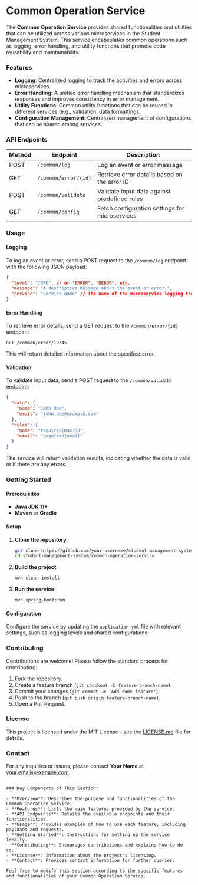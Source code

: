 
# Common Operation Service

The **Common Operation Service** provides shared functionalities and utilities that can be utilized across various microservices in the Student Management System. This service encapsulates common operations such as logging, error handling, and utility functions that promote code reusability and maintainability.

### Features

- **Logging**: Centralized logging to track the activities and errors across microservices.
- **Error Handling**: A unified error handling mechanism that standardizes responses and improves consistency in error management.
- **Utility Functions**: Common utility functions that can be reused in different services (e.g., validation, data formatting).
- **Configuration Management**: Centralized management of configurations that can be shared among services.

### API Endpoints

| Method | Endpoint                | Description                                      |
|--------|--------------------------|--------------------------------------------------|
| POST   | `/common/log`           | Log an event or error message                    |
| GET    | `/common/error/{id}`    | Retrieve error details based on the error ID     |
| POST   | `/common/validate`      | Validate input data against predefined rules     |
| GET    | `/common/config`        | Fetch configuration settings for microservices    |

### Usage

#### Logging

To log an event or error, send a POST request to the `/common/log` endpoint with the following JSON payload:

```json
{
  "level": "INFO", // or "ERROR", "DEBUG", etc.
  "message": "A descriptive message about the event or error.",
  "service": "Service Name" // The name of the microservice logging the message
}
```

#### Error Handling

To retrieve error details, send a GET request to the `/common/error/{id}` endpoint:

```http
GET /common/error/12345
```

This will return detailed information about the specified error.

#### Validation

To validate input data, send a POST request to the `/common/validate` endpoint:

```json
{
  "data": {
    "name": "John Doe",
    "email": "john.doe@example.com"
  },
  "rules": {
    "name": "required|max:50",
    "email": "required|email"
  }
}
```

The service will return validation results, indicating whether the data is valid or if there are any errors.

### Getting Started

#### Prerequisites

- **Java JDK 11+**
- **Maven** or **Gradle**

#### Setup

1. **Clone the repository**:
   ```bash
   git clone https://github.com/your-username/student-management-system.git
   cd student-management-system/common-operation-service
   ```

2. **Build the project**:
   ```bash
   mvn clean install
   ```

3. **Run the service**:
   ```bash
   mvn spring-boot:run
   ```

#### Configuration

Configure the service by updating the `application.yml` file with relevant settings, such as logging levels and shared configurations.

### Contributing

Contributions are welcome! Please follow the standard process for contributing:

1. Fork the repository.
2. Create a feature branch (`git checkout -b feature-branch-name`).
3. Commit your changes (`git commit -m 'Add some feature'`).
4. Push to the branch (`git push origin feature-branch-name`).
5. Open a Pull Request.

### License

This project is licensed under the MIT License - see the [LICENSE.md](LICENSE.md) file for details.

### Contact

For any inquiries or issues, please contact **Your Name** at your.email@example.com.
```

### Key Components of This Section:

- **Overview**: Describes the purpose and functionalities of the Common Operation Service.
- **Features**: Lists the main features provided by the service.
- **API Endpoints**: Details the available endpoints and their functionalities.
- **Usage**: Provides examples of how to use each feature, including payloads and requests.
- **Getting Started**: Instructions for setting up the service locally.
- **Contributing**: Encourages contributions and explains how to do so.
- **License**: Information about the project's licensing.
- **Contact**: Provides contact information for further queries.

Feel free to modify this section according to the specific features and functionalities of your Common Operation Service.